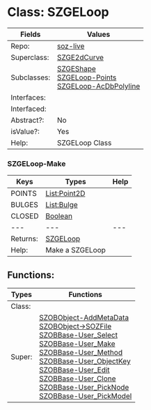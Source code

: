 
# Class:	SZGELoop

| Fields | Values |
| --------- | --------- |
| Repo: | [soz-live](/repos/soz-live.html) |
| Superclass: | [SZGE2dCurve](SZGE2dCurve.html) |
| Subclasses: | [SZGEShape](SZGEShape.html) <br> [SZGELoop-Points](SZGELoop-Points.html) <br> [SZGELoop-AcDbPolyline](SZGELoop-AcDbPolyline.html) |
| Interfaces: |  |
| Interfaced: |  |
| Abstract?: | No |
| isValue?: | Yes |
| Help: | SZGELoop Class |

### SZGELoop-Make

| Keys | Types | Help |
| --------- | --------- | --------- |
| POINTS | [List:Point2D](Point2D.html) |  |
| BULGES | [List:Bulge](Bulge.html) |  |
| CLOSED | [Boolean](Boolean.html) |  |
| --- | --- | --- |
| Returns: | [SZGELoop](SZGELoop.html) |
| Help: | Make a SZGELoop |


## Functions:

| Types | Functions |
| --------- | --------- |
| Class: |  |
| Super: | [SZOBObject-AddMetaData](SZOBObject.html) <br> [SZOBObject->SOZFile](SZOBObject.html) <br> [SZOBBase-User_Select](SZOBBase.html) <br> [SZOBBase-User_Make](SZOBBase.html) <br> [SZOBBase-User_Method](SZOBBase.html) <br> [SZOBBase-User_ObjectKey](SZOBBase.html) <br> [SZOBBase-User_Edit](SZOBBase.html) <br> [SZOBBase-User_Clone](SZOBBase.html) <br> [SZOBBase-User_PickNode](SZOBBase.html) <br> [SZOBBase-User_PickModel](SZOBBase.html) |


